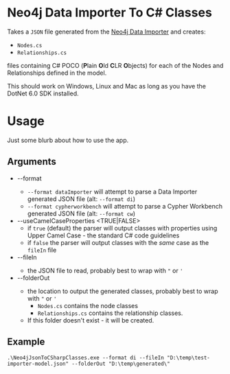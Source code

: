# Neo4j Data Importer To C# Classes

Takes a `JSON` file generated from the [Neo4j Data Importer](http://data-importer.graphapp.io/) and creates:

* `Nodes.cs` 
* `Relationships.cs`

files containing C# POCO (**P**lain **O**ld **C**LR **O**bjects) for each of the Nodes and Relationships defined in the model.

This should work on Windows, Linux and Mac as long as you have the DotNet 6.0 SDK installed.

# Usage

Just some blurb about how to use the app.

## Arguments

* --format <FILE TYPE>
  * `--format dataImporter` will attempt to parse a Data Importer generated JSON file (alt: `--format di`)
  * `--format cypherworkbench` will attempt to parse a Cypher Workbench generated JSON file (alt: `--format cw`)
* --useCamelCaseProperties <TRUE|FALSE>
  * if `true` (default) the parser will output classes with properties using Upper Camel Case - the standard C# code guidelines
  * if `false` the parser will output classes with the _same_ case as the `fileIn` file
* --fileIn <FILE>
  * the JSON file to read, probably best to wrap with `"` or `'`
* --folderOut <FILE>
  * the location to output the generated classes, probably best to wrap with `"` or `'`
    * `Nodes.cs` contains the node classes
    * `Relationships.cs` contains the relationship classes.
  * If this folder doesn't exist - it will be created.

## Example

```
.\Neo4jJsonToCSharpClasses.exe --format di --fileIn "D:\temp\test-importer-model.json" --folderOut "D:\temp\generated\"
```